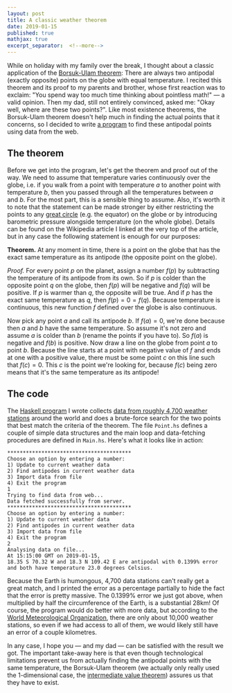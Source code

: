```yaml
---
layout: post
title: A classic weather theorem
date: 2019-01-15
published: true
mathjax: true
excerpt_separator:  <!--more-->
---
```

While on holiday with my family over the break, I thought about a classic application of the [Borsuk-Ulam theorem](https://en.wikipedia.org/wiki/Borsuk–Ulam_theorem): There are always two antipodal (exactly opposite) points on the globe with equal temperature. I recited this theorem and its proof to my parents and brother, whose first reaction was to exclaim: "You spend way too much time thinking about pointless math!" &mdash; a valid opinion. Then my dad, still not entirely convinced, asked me: "Okay well, where are these two points?". Like most existence theorems, the Borsuk-Ulam theorem doesn't help much in finding the actual points that it concerns, so I decided to write [a program](https://github.com/marcelgoh/misc-programs/tree/master/haskell/Borsuk-Ulam) to find these antipodal points using data from the web.
<!--more-->
## The theorem
Before we get into the program, let's get the theorem and proof out of the way. We need to assume that temperature varies continuously over the globe, i.e. if you walk from a point with temperature $a$ to another point with temperature $b$, then you passed through all the temperatures between $a$ and $b$. For the most part, this is a sensible thing to assume. Also, it's worth it to note that the statement can be made stronger by either restricting the points to any [great circle](https://en.wikipedia.org/wiki/Great_circle) (e.g. the equator) on the globe or by introducing barometric pressure alongside temperature (on the whole globe). Details can be found on the Wikipedia article I linked at the very top of the article, but in any case the following statement is enough for our purposes:  

__Theorem.__ At any moment in time, there is a point on the globe that has the exact same temperature as its antipode (the opposite point on the globe).  

_Proof._ For every point $p$ on the planet, assign a number $f(p)$ by subtracting the temperature of its antipode from its own. So if $p$ is colder than the opposite point $q$ on the globe, then $f(p)$ will be negative and $f(q)$ will be positive. If $p$ is warmer than $q$, the opposite will be true. And if $p$ has the exact same temperature as $q$, then $f(p)=0=f(q)$. Because temperature is continuous, this new function $f$ defined over the globe is also continuous.  

Now pick any point $a$ and call its antipode $b$. If $f(a)=0$, we're done because then $a$ and $b$ have the same temperature. So assume it's not zero and assume $a$ is colder than $b$ (rename the points if you have to). So $f(a)$ is negative and $f(b)$ is positive. Now draw a line on the globe from point $a$ to point $b$. Because the line starts at a point with negative value of $f$ and ends at one with a positive value, there must be some point $c$ on this line such that $f(c)=0$. This $c$ is the point we're looking for, because $f(c)$ being zero means that it's the same temperature as its antipode!
$$\tag*{$\Box$}$$  

## The code
The [Haskell program](https://github.com/marcelgoh/misc-programs/tree/master/haskell/Borsuk-Ulam) I wrote collects [data from roughly 4,700 weather stations](https://aviationweather.gov) around the world and does a brute-force search for the two points that best match the criteria of the theorem. The file `Point.hs` defines a couple of simple data structures and the main loop and data-fetching procedures are defined in `Main.hs`. Here's what it looks like in action:
```
****************************************
Choose an option by entering a number:
1) Update to current weather data
2) Find antipodes in current weather data
3) Import data from file
4) Exit the program
1
Trying to find data from web...
Data fetched successfully from server.
****************************************
Choose an option by entering a number:
1) Update to current weather data
2) Find antipodes in current weather data
3) Import data from file
4) Exit the program
2
Analysing data on file...
At 15:15:00 GMT on 2019-01-15,
18.35 S 70.32 W and 18.3 N 109.42 E are antipodal with 0.1399% error
and both have temperature 23.0 degrees Celsius.
```
Because the Earth is humongous, 4,700 data stations can't really get a great match, and I printed the error as a percentage partially to hide the fact that the error is pretty massive. The 0.1399% error we just got above, when multiplied by half the circumference of the Earth, is a substantial 28km! Of course, the program would do better with more data, but according to the [World Meteorological Organization](https://public.wmo.int/en), there are only about 10,000 weather stations, so even if we had access to all of them, we would likely still have an error of a couple kilometres.  

In any case, I hope you &mdash; and my dad &mdash; can be satisfied with the result we got. The important take-away here is that even though technological limitations prevent us from actually finding the antipodal points with the same temperature, the Borsuk-Ulam theorem (we actually only really used the 1-dimensional case, the [intermediate value theorem](https://en.wikipedia.org/wiki/Intermediate_value_theorem)) assures us that they have to exist.